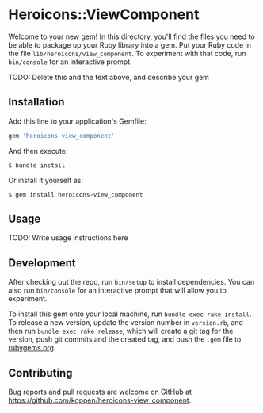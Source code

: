 # Heroicons::ViewComponent

Welcome to your new gem! In this directory, you'll find the files you need to be able to package up your Ruby library into a gem. Put your Ruby code in the file `lib/heroicons/view_component`. To experiment with that code, run `bin/console` for an interactive prompt.

TODO: Delete this and the text above, and describe your gem

## Installation

Add this line to your application's Gemfile:

```ruby
gem 'heroicons-view_component'
```

And then execute:

    $ bundle install

Or install it yourself as:

    $ gem install heroicons-view_component

## Usage

TODO: Write usage instructions here

## Development

After checking out the repo, run `bin/setup` to install dependencies. You can also run `bin/console` for an interactive prompt that will allow you to experiment.

To install this gem onto your local machine, run `bundle exec rake install`. To release a new version, update the version number in `version.rb`, and then run `bundle exec rake release`, which will create a git tag for the version, push git commits and the created tag, and push the `.gem` file to [rubygems.org](https://rubygems.org).

## Contributing

Bug reports and pull requests are welcome on GitHub at https://github.com/koppen/heroicons-view_component.
